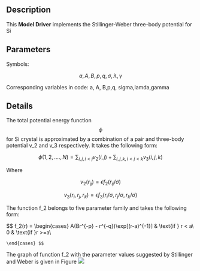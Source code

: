 ## Description
This **Model Driver** implements the Stillinger-Weber three-body potential for Si
## Parameters
Symbols:

$$ a, A, B, p, q, \sigma, \lambda, \gamma$$

Corresponding variables in code:
a, A, B,p,q, sigma,lamda,gamma

## Details

The total potential energy function $$ \phi $$ for Si crystal is approximated by a combination of a pair and three-body potential v_2 and v_3 respectively. It takes the following form:

$$ \phi(1,2,....,N) =  \sum_{i,j,i<j} v_2(i,j) + \sum_{i,j,k,i<j<k} v_3(i,j,k) $$

Where 

$$ v_2(r_{ij}) = \epsilon f_2(r_{ij}/\sigma) $$

$$ v_3(r_i,r_j,r_k) = \epsilon f_3(r_i/\sigma,r_j/\sigma,r_k/\sigma) $$

The function f_2 belongs to five parameter family and takes the following form:

$$ f_2(r) = \begin{cases}
      A(Br^{-p} - r^{-q})\exp[(r-a)^{-1}] &  \text{if  } r < a\\
     0 & \text{if  }r >=a\\
      
    \end{cases} $$

The graph of function f_2 with the parameter values suggested by Stillinger and Weber is given in Figure 
![](/wimage/MD_335816936951_002/taru4uce/Figure1)


 



